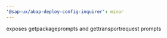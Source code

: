 ```yaml
---
'@sap-ux/abap-deploy-config-inquirer': minor
---
```


exposes getpackageprompts and gettransportrequest prompts
